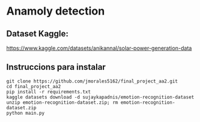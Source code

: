 # Anamoly detection 

## Dataset Kaggle:
https://www.kaggle.com/datasets/anikannal/solar-power-generation-data


## Instruccions para instalar
    git clone https://github.com/jmorales5162/final_project_aa2.git
    cd final_project_aa2
    pip install -r requirements.txt
    kaggle datasets download -d sujaykapadnis/emotion-recognition-dataset
    unzip emotion-recognition-dataset.zip; rm emotion-recognition-dataset.zip
    python main.py
